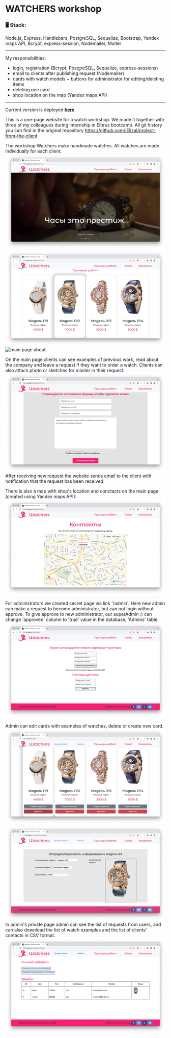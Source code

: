 # WATCHERS workshop
### 🖥 Stack:
Node.js, Express, Handlebars, PostgreSQL, Sequelize, Bootstrap, Yandex maps API, Bcrypt, express-session, Nodemailer, Multer

---

My responsibilities:
- login, registration (Bcrypt, PostgreSQL, Sequelize, express-sessions)
- email to clients after publishing request (Nodemailer)
- cards with watch models + buttons for administrator for editing/deleting items
- deleting one card
- shop location on the map (Yandex maps API)

---

Current version is deployed **[here](https://wristwatches.herokuapp.com)** 


This is a one-page website for a watch workshop. We made it together with three of my colleagues during internship in Elbrus bootcamp. All git history you can find in the original repository https://github.com/IElizaI/project-from-the-client

The workshop Watchers make handmade watches. All watches are made individually for each client. 
<img alt="main page" src="./images-readme/main-page1.png" />
<img alt="main page - examples" src="./images-readme/main-page2-examples.png" />
<img alt="main page about" src="./images-readme/main-page3.png" />

On the main page clients can see examples of previous work, read about the company and leave a request if they want to order a watch. 
Clients can also attach photo or sketches for master in their request.
<img alt="main page request form" src="./images-readme/main-page4-request-form.png" />
After receiving new request the website sends email to the client with notification that the request has been received.

There is also a map with shop's location and conctacts on the main page (created using Yandex maps API):
<img alt="main page map" src="./images-readme/main-page5-map.png" />

For administrators we created secret page via link '/admin'. Here new admin can make a request to become administrator, but can not login without approve. To give approve to new administrator, our superAdmin :) can change 'approved' column to 'true' value in the database, 'Admins' table.
<img alt="login" src="./images-readme/login.png" />

Admin can edit cards with examples of watches, delete or create new card. 
<img alt="main page for admin" src="./images-readme/admin-main.png" />
<img alt="main page for admin" src="./images-readme/admin-edit.png" />
In admin's private page admin can see the list of requests from users, and can also download the list of watch examples and the list of clients' contacts in CSV format.
<img alt="admin page" src="./images-readme/admin.png" />
